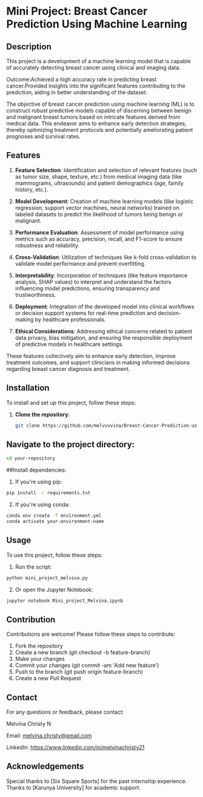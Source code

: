 # Mini Project: Breast Cancer Prediction Using Machine Learning

## Description
This project is a  development of a machine learning model that is capable of accurately detecting 
breast cancer using clinical and imaging data.

Outcome:Achieved a high accuracy rate in predicting breast cancer.Provided 
insights into the significant features contributing to the prediction, aiding in better 
understanding of the dataset.

The objective of breast cancer prediction using machine learning (ML) is to construct robust predictive models capable of discerning between benign and malignant breast tumors based on intricate features derived from medical data. This endeavor aims to enhance early detection strategies, thereby optimizing treatment protocols and potentially ameliorating patient prognoses and survival rates.

## Features
1. **Feature Selection**: Identification and selection of relevant features (such as tumor size, shape, texture, etc.) from medical imaging data (like mammograms, ultrasounds) and patient demographics (age, family history, etc.).

2. **Model Development**: Creation of machine learning models (like logistic regression, support vector machines, neural networks) trained on labeled datasets to predict the likelihood of tumors being benign or malignant.

3. **Performance Evaluation**: Assessment of model performance using metrics such as accuracy, precision, recall, and F1-score to ensure robustness and reliability.

4. **Cross-Validation**: Utilization of techniques like k-fold cross-validation to validate model performance and prevent overfitting.

5. **Interpretability**: Incorporation of techniques (like feature importance analysis, SHAP values) to interpret and understand the factors influencing model predictions, ensuring transparency and trustworthiness.

6. **Deployment**: Integration of the developed model into clinical workflows or decision support systems for real-time prediction and decision-making by healthcare professionals.

7. **Ethical Considerations**: Addressing ethical concerns related to patient data privacy, bias mitigation, and ensuring the responsible deployment of predictive models in healthcare settings.

These features collectively aim to enhance early detection, improve treatment outcomes, and support clinicians in making informed decisions regarding breast cancer diagnosis and treatment.

## Installation

To install and set up this project, follow these steps:

1. **Clone the repository**:
   ```bash
   git clone https://github.com/melvvvvina/Breast-Cancer-Prediction-using-ML/tree/main.git

## Navigate to the project directory:
   ```bash
cd your-repository
  ```
##Install dependencies:

1. If you're using pip:
```bash
pip install -r requirements.txt
```
2. If you're using conda:
```bash
conda env create -f environment.yml
conda activate your-environment-name
```
## Usage
To use this project, follow these steps:

1. Run the script:
```bash
python mini_project_melvina.py
```
2. Or open the Jupyter Notebook:
```bash
jupyter notebook Mini_project_Melvina.ipynb
```
## Contribution
Contributions are welcome! Please follow these steps to contribute:

1. Fork the repository
2. Create a new branch (git checkout -b feature-branch)
3. Make your changes
4. Commit your changes (git commit -am 'Add new feature')
5. Push to the branch (git push origin feature-branch)
6. Create a new Pull Request

## Contact
For any questions or feedback, please contact:

Melvina Christy N

Email: melvina.christy@gmail.com

LinkedIn: https://www.linkedin.com/in/melvinachristy21

## Acknowledgements
Special thanks to [Six Square Sports] for the past internship experience.
Thanks to [Karunya University] for academic support.
